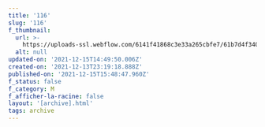 ```yaml
---
title: '116'
slug: '116'
f_thumbnail:
  url: >-
    https://uploads-ssl.webflow.com/6141f41868c3e33a265cbfe7/61b7d4f340978ed4e62f3dc6_116.jpg
  alt: null
updated-on: '2021-12-15T14:49:50.006Z'
created-on: '2021-12-13T23:19:18.888Z'
published-on: '2021-12-15T15:48:47.960Z'
f_status: false
f_category: M
f_afficher-la-racine: false
layout: '[archive].html'
tags: archive
---
```



